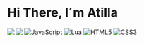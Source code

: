 # Hi There, I´m Atilla

<img align="left" witdth="47%" src="https://github-readme-stats.vercel.app/api?username=atimati169&show_icons=true&theme=radical"  />

<img align="left" witdth="47%" src="https://github-readme-stats.vercel.app/api/top-langs/?username=atimati169&layout=compact"  />

![JavaScript](https://img.shields.io/badge/javascript-%23323330.svg?style=for-the-badge&logo=javascript&logoColor=%23F7DF1E)
![Lua](https://img.shields.io/badge/lua-%232C2D72.svg?style=for-the-badge&logo=lua&logoColor=white)
![HTML5](https://img.shields.io/badge/html5-%23E34F26.svg?style=for-the-badge&logo=html5&logoColor=white)
![CSS3](https://img.shields.io/badge/css3-%231572B6.svg?style=for-the-badge&logo=css3&logoColor=white)
